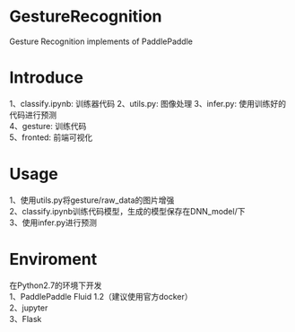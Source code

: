 # GestureRecognition
Gesture Recognition implements of PaddlePaddle

# Introduce
1、classify.ipynb: 训练器代码
2、utils.py: 图像处理 
3、infer.py: 使用训练好的代码进行预测  
4、gesture: 训练代码   
5、fronted: 前端可视化  

# Usage  
1、使用utils.py将gesture/raw_data的图片增强  
2、classify.ipynb训练代码模型，生成的模型保存在DNN_model/下  
3、使用infer.py进行预测  

# Enviroment    
在Python2.7的环境下开发  
1、PaddlePaddle Fluid 1.2（建议使用官方docker）  
2、jupyter    
3、Flask   

